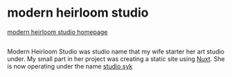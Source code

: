 # modern heirloom studio

[modern heirloom studio homepage](media/modern-heirloom-studio.png)

```scala mdoc:percentages:modern-heirloom-studio
```

Modern Heirloom Studio was studio name that my wife starter her art studio
under. My small part in her project was creating a static site using
[Nuxt](https://nuxtjs.org). She is now operating under the name
[studio syk](studio-syk.html)

```scala mdoc:tags:modern-heirloom-studio
```
